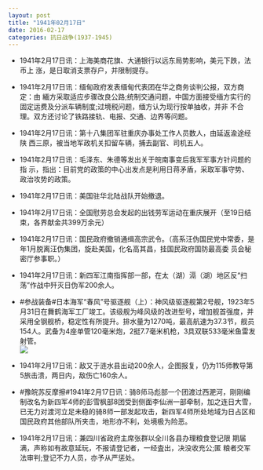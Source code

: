 ```yaml
---
layout: post
title: "1941年02月17日"
date: 2016-02-17
categories: 抗日战争(1937-1945)
---
```


<meta name="referrer" content="no-referrer" />

- 1941年2月17日讯：上海美商花旗、大通银行以远东局势影响，美元下跌，法币上 涨，是日取消支票存户，并限制提存。 

- 1941年2月17日讯：缅甸政府发表缅甸代表团在华之商务谈判公报，双方商定：由 緬方采取适应步骤改良公路;统制交通问题，中国方面接受缅方实行的 固定运费及分派车辆制度;过境税问题，缅方认为现行按单抽收，并非 不合理。双方还讨论了铁路接轨、电报、交通、边界等问题。 

- 1941年2月17日讯：第十八集团军驻重庆办事处工作人员数人，由延返渝途经陕 西三原，被当地军政机关扣留车辆，捕去副官、司机五人。 

- 1941年2月17日讯：毛泽东、朱德等发出关于皖南事变后我军军事方针问题的指 示，指出：目前党的政策的中心出发点是利用日蒋矛盾，采取军事守势、 政治攻势的政策。 

- 1941年2月17日讯：美国驻华北陆战队开始撤退。 

- 1941年2月17日讯：全国慰劳总会发起的出钱劳军运动在重庆展开（至19日结 束，各界献金共399万余元） 

- 1941年2月17日讯：国民政府撤销通缉高宗武令。（高系汪伪国民党中常委，是 年1月脱离汪伪集团，旋赴美国，化名高其昌，挂国民政府国防最高委 员会秘密厅参事职。） 

- 1941年2月17日讯：新四军江南指挥部一部，在太（湖）滆（湖）地区反“扫荡”作战中歼灭日伪军200余人。 

- #参战装备#日本海军“春风”号驱逐舰（上）：神风级驱逐舰第2号舰，1923年5月31日在舞鹤海军工厂竣工。该级舰为峰风级的改进型号，增加舰首强度，并采用全钢舰桥，稳定性有所提升。排水量为1270吨，最高航速为37.3节，舰员154人。武备为4座单管120毫米炮，2挺7.7毫米机枪，3具双联533毫米鱼雷发射管。 <br/><img src="https://ww3.sinaimg.cn/large/aca367d8jw1f123q497f2j20dw07t3za.jpg" />

- 1941年2月17日讯：敌又于涟水县出动200余人，企图报复，仍为115师教导第5旅击溃，两日内，敌伤亡160余人。 

- #豫皖苏反摩擦#1941年2月17日讯：骑8师马彪部一个团渡过西淝河，刚刚编制改名为新四军4师的彭雪枫部8团受到侧面李仙洲一部牵制，加之连日大雪，已无力对渡河立足未稳的骑8师一部发起攻击，新四军4师所处地域为日占区和国民政府其他部队所夹击，地形亦不利，处境极为险恶。 

- 1941年2月17日讯：兼四川省政府主席张群以全川各县办理粮食登记限 期届满，声称如有故意延玩，不报请登记者，一经査出，决没收充公;匿 粮者交军法审判;登记不力人员，亦予从严惩处。 

